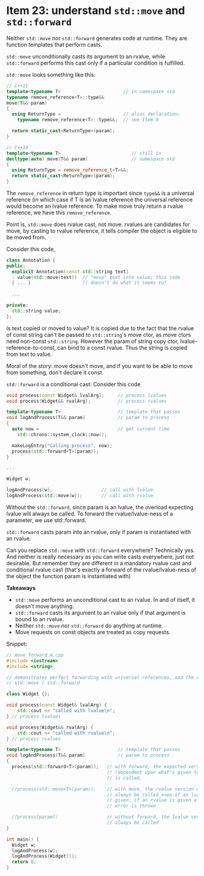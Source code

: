 # Item 23: understand `std::move` and `std::forward`

Neither `std::move` nor `std::forward` generates code at runtime.
They are function templates that perform casts.

`std::move` unconditionally casts its argument to an rvalue, while `std::forward` performs this cast only if a particular condition is fulfilled.

`std::move` looks something like this:
```cpp
// C++11
template<typename T>                       // in namespace std
typename remove_reference<T>::type&&
move(T&& param)
{
  using ReturnType =                       // alias declaration;
    typename remove_reference<T>::type&&;  // see Item 9

  return static_cast<ReturnType>(param);
}

// C++14
template<typename T>                          // still in
decltype(auto) move(T&& param)                // namespace std
{
  using ReturnType = remove_reference_t<T>&&;
  return static_cast<ReturnType>(param);
}
```
The `remove_reference` in return type is important since `type&&` is a universal reference (in which case if T is an lvalue reference the universal reference would become an lvalue reference.
To make move truly return a rvalue reference, we have this `remove_reference`.

Point is, `std::move` does rvalue cast, not move.
rvalues are candidates for move, by casting to rvalue reference, it tells compiler the object is eligible to be moved from.

Consider this code,
```cpp
class Annotation {
public:
  explicit Annotation(const std::string text)
  : value(std::move(text))  // "move" text into value; this code
  { ... }                   // doesn't do what it seems to!
  
  ...

private:
  std::string value;
};
```
Is text copied or moved to value?
It is copied due to the fact that the rvalue of const string can't be passed to `std::string`'s move ctor, as move ctors need non-const `std::string`.
However the param of string copy ctor, lvalue-reference-to-const, can bind to a const rvalue.
Thus the string is copied from text to value.

Moral of the story: move doesn't move, and if you want to be able to move from something, don't declare it const.

`std::forward` is a conditional cast. Consider this code
```cpp
void process(const Widget& lvalArg);     // process lvalues
void process(Widget&& rvalArg);          // process rvalues

template<typename T>                     // template that passes
void logAndProcess(T&& param)            // param to process
{
  auto now =                             // get current time
    std::chrono::system_clock::now();

  makeLogEntry("Calling process", now);
  process(std::forward<T>(param));
}

...

Widget w;

logAndProcess(w);                  // call with lvalue
logAndProcess(std::move(w));       // call with rvalue
```
Without the `std::forward`, since param is an lvalue, the overload expecting lvalue will always be called.
To forward the rvalue/lvalue-ness of a parameter, we use std::forward.

`std::forward` casts param into an rvalue, only if param is instantiated with an rvalue. 

Can you replace `std::move` with `std::forward` everywhere?
Technically yes. And neither is really necessary as you can write casts everywhere, just not desirable.
But remember they are different in a mandatory rvalue cast and conditional rvalue cast (that's exactly a forward of the rvalue/lvalue-ness of the object the function param is instantiated with)

**Takeaways**
* `std::move` performs an unconditional cast to an rvalue. In and of itself, it doesn’t move anything.
* `std::forward` casts its argument to an rvalue only if that argument is bound to an rvalue.
* Neither `std::move` nor `std::forward` do anything at runtime.
* Move requests on const objects are treated as copy requests.


Snippet:
```cpp
// move_forward.m.cpp
#include <iostream>
#include <string>

// demonstrates perfect forwarding with universal references, and the effect of
// std::move / std::forward

class Widget {};

void process(const Widget& lvalArg) {
    std::cout << "called with lvalue\n";
} // process lvalues

void process(Widget&& rvalArg) {
    std::cout << "called with rvalue\n";
} // process rvalues

template<typename T>                     // template that passes
void logAndProcess(T&& param)            // param to process
{
  process(std::forward<T>(param));   // with forward, the expected version
                                     // (dependent upon what's given to param),
                                     // is called.

  //process(std::move<T>(param));    // with move, the rvalue version will
                                     // always be called even if an lvalue is
                                     // given, if an rvalue is given a compiler
                                     // error is thrown

  //process(param);                  // without forward, the lvalue version will
                                     // always be called
}

int main() {
  Widget w;
  logAndProcess(w);
  logAndProcess(Widget());
  return 0;
}

```
